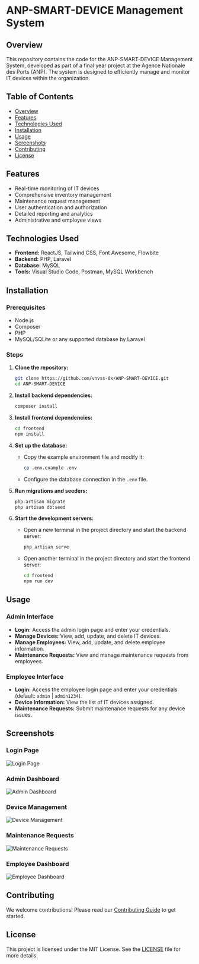 # ANP-SMART-DEVICE Management System

## Overview

This repository contains the code for the ANP-SMART-DEVICE Management System, developed as part of a final year project at the Agence Nationale des Ports (ANP). The system is designed to efficiently manage and monitor IT devices within the organization.

## Table of Contents
- [Overview](#overview)
- [Features](#features)
- [Technologies Used](#technologies-used)
- [Installation](#installation)
- [Usage](#usage)
- [Screenshots](#screenshots)
- [Contributing](#contributing)
- [License](#license)

## Features

- Real-time monitoring of IT devices
- Comprehensive inventory management
- Maintenance request management
- User authentication and authorization
- Detailed reporting and analytics
- Administrative and employee views

## Technologies Used

- **Frontend:** ReactJS, Tailwind CSS, Font Awesome, Flowbite
- **Backend:** PHP, Laravel
- **Database:** MySQL
- **Tools:** Visual Studio Code, Postman, MySQL Workbench

## Installation

### Prerequisites

- Node.js
- Composer
- PHP
- MySQL/SQLite or any supported database by Laravel

### Steps

1. **Clone the repository:**
   ```bash
   git clone https://github.com/vnvss-0x/ANP-SMART-DEVICE.git
   cd ANP-SMART-DEVICE
   ```

2. **Install backend dependencies:**
   ```bash
   composer install
   ```

3. **Install frontend dependencies:**
   ```bash
   cd frontend
   npm install
   ```

4. **Set up the database:**
   - Copy the example environment file and modify it:
     ```bash
     cp .env.example .env
     ```
   - Configure the database connection in the `.env` file.

5. **Run migrations and seeders:**
   ```bash
   php artisan migrate
   php artisan db:seed
   ```

6. **Start the development servers:**
   - Open a new terminal in the project directory and start the backend server:
     ```bash
     php artisan serve
     ```
   - Open another terminal in the project directory and start the frontend server:
     ```bash
     cd frontend
     npm run dev
     ```

## Usage

### Admin Interface

- **Login:** Access the admin login page and enter your credentials.
- **Manage Devices:** View, add, update, and delete IT devices.
- **Manage Employees:** View, add, update, and delete employee information.
- **Maintenance Requests:** View and manage maintenance requests from employees.

### Employee Interface

- **Login:** Access the employee login page and enter your credentials (default: `admin` | `admin1234`).
- **Device Information:** View the list of IT devices assigned.
- **Maintenance Requests:** Submit maintenance requests for any device issues.

## Screenshots

### Login Page
![Login Page](path/to/login-page-screenshot.png)

### Admin Dashboard
![Admin Dashboard](path/to/admin-dashboard-screenshot.png)

### Device Management
![Device Management](path/to/device-management-screenshot.png)

### Maintenance Requests
![Maintenance Requests](path/to/maintenance-requests-screenshot.png)

### Employee Dashboard
![Employee Dashboard](path/to/employee-dashboard-screenshot.png)

## Contributing

We welcome contributions! Please read our [Contributing Guide](CONTRIBUTING.md) to get started.

## License

This project is licensed under the MIT License. See the [LICENSE](LICENSE) file for more details.